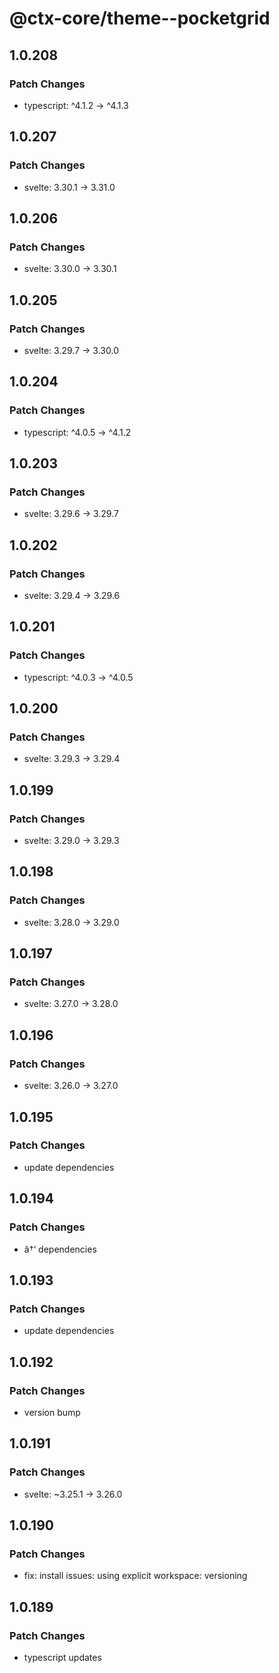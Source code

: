 # @ctx-core/theme--pocketgrid

## 1.0.208

### Patch Changes

- typescript: ^4.1.2 -> ^4.1.3

## 1.0.207

### Patch Changes

- svelte: 3.30.1 -> 3.31.0

## 1.0.206

### Patch Changes

- svelte: 3.30.0 -> 3.30.1

## 1.0.205

### Patch Changes

- svelte: 3.29.7 -> 3.30.0

## 1.0.204

### Patch Changes

- typescript: ^4.0.5 -> ^4.1.2

## 1.0.203

### Patch Changes

- svelte: 3.29.6 -> 3.29.7

## 1.0.202

### Patch Changes

- svelte: 3.29.4 -> 3.29.6

## 1.0.201

### Patch Changes

- typescript: ^4.0.3 -> ^4.0.5

## 1.0.200

### Patch Changes

- svelte: 3.29.3 -> 3.29.4

## 1.0.199

### Patch Changes

- svelte: 3.29.0 -> 3.29.3

## 1.0.198

### Patch Changes

- svelte: 3.28.0 -> 3.29.0

## 1.0.197

### Patch Changes

- svelte: 3.27.0 -> 3.28.0

## 1.0.196

### Patch Changes

- svelte: 3.26.0 -> 3.27.0

## 1.0.195

### Patch Changes

- update dependencies

## 1.0.194

### Patch Changes

- â†‘ dependencies

## 1.0.193

### Patch Changes

- update dependencies

## 1.0.192

### Patch Changes

- version bump

## 1.0.191

### Patch Changes

- svelte: ~3.25.1 -> 3.26.0

## 1.0.190

### Patch Changes

- fix: install issues: using explicit workspace: versioning

## 1.0.189

### Patch Changes

- typescript updates
